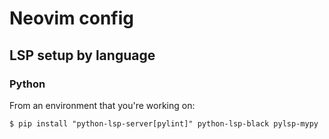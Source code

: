 # Neovim config

## LSP setup by language

### Python
From an environment that you're working on:
```
$ pip install "python-lsp-server[pylint]" python-lsp-black pylsp-mypy
```
